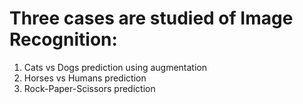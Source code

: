 # Three cases are studied of Image Recognition:

1. Cats vs Dogs prediction using augmentation
2. Horses vs Humans prediction
3. Rock-Paper-Scissors prediction








